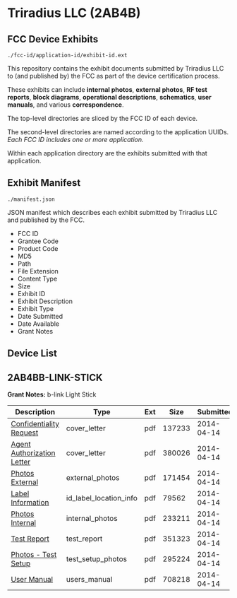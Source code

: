 # Triradius LLC (2AB4B)
## FCC Device Exhibits

```
./fcc-id/application-id/exhibit-id.ext
```

This repository contains the exhibit documents submitted by Triradius LLC to (and published by) the FCC as part of the device certification process.

These exhibits can include **internal photos**, **external photos**, **RF test reports**, **block diagrams**, **operational descriptions**, **schematics**, **user manuals**, and various **correspondence**.

The top-level directories are sliced by the FCC ID of each device.

The second-level directories are named according to the application UUIDs. *Each FCC ID includes one or more application.*

Within each application directory are the exhibits submitted with that application. 

## Exhibit Manifest

```
./manifest.json
```

JSON manifest which describes each exhibit submitted by Triradius LLC and published by the FCC.

- FCC ID
- Grantee Code
- Product Code
- MD5
- Path
- File Extension
- Content Type
- Size
- Exhibit ID
- Exhibit Description
- Exhibit Type
- Date Submitted
- Date Available
- Grant Notes

## Device List
## 2AB4BB-LINK-STICK
**Grant Notes:** b-link Light Stick

| Description | Type | Ext | Size | Submitted | Available |
| ----------- | ---- | --- | ---- | --------- | --------- |
| [Confidentiality Request](2AB4BB-LINK-STICK/708deda5e2806de82731b4c42cd7f8e1/2240754.pdf) | cover_letter | pdf | 137233 | 2014-04-14 | 2014-04-15 |
| [Agent Authorization Letter](2AB4BB-LINK-STICK/708deda5e2806de82731b4c42cd7f8e1/2240837.pdf) | cover_letter | pdf | 380026 | 2014-04-14 | 2014-04-15 |
| [Photos External](2AB4BB-LINK-STICK/708deda5e2806de82731b4c42cd7f8e1/2240749.pdf) | external_photos | pdf | 171454 | 2014-04-14 | 2014-10-12 |
| [Label Information](2AB4BB-LINK-STICK/708deda5e2806de82731b4c42cd7f8e1/2240748.pdf) | id_label_location_info | pdf | 79562 | 2014-04-14 | 2014-04-15 |
| [Photos Internal](2AB4BB-LINK-STICK/708deda5e2806de82731b4c42cd7f8e1/2240750.pdf) | internal_photos | pdf | 233211 | 2014-04-14 | 2014-10-12 |
| [Test Report](2AB4BB-LINK-STICK/708deda5e2806de82731b4c42cd7f8e1/2240751.pdf) | test_report | pdf | 351323 | 2014-04-14 | 2014-04-15 |
| [Photos - Test Setup](2AB4BB-LINK-STICK/708deda5e2806de82731b4c42cd7f8e1/2240752.pdf) | test_setup_photos | pdf | 295224 | 2014-04-14 | 2014-04-15 |
| [User Manual](2AB4BB-LINK-STICK/708deda5e2806de82731b4c42cd7f8e1/2240743.pdf) | users_manual | pdf | 708218 | 2014-04-14 | 2014-10-12 |
